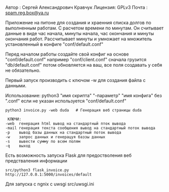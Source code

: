 Автор   : Сергей Александрович Кравчук
Лицензия: GPLv3
Почта   : spam.reg.box@ya.ru

Приложение на питоне для создания и храенния списка долгов по выполненным работам. 
С расчетом времени по минутам. Он считывает данные в виде час начала, минуты начала, час 
окончания и минуты окончания работ. Рассчитывает минуты и умножает на 
множитель установленный в конфиге "conf/default.conf"

Перед началом работы создайте свой конфиг на основе "conf/default.conf" 
например "conf/client.conf" сначала грузится "db/default.conf" потом обновляется 
на ваш, все поля создавать у себя не обязательно.

Первый запуск производить с ключом -w для создания файла с данными.

Использование:
python3 "имя скрипта" "-параметр" "имя конфига" без ".conf" если не указан 
используется "conf/default.conf"
    
    
    python3 invoice.py -web duda   # Генерация веб страницы duda

     КЛЮЧИ:
    -web  генерация html вывод на стандартный пток вывода
    -mail генерация текста сообщения вывод на стандартный поток вывода 
    -p    вывод базы данных на стандартный поток вывода 
    -w    запрос данных и генерацуя баззы данных 
    -s    вывести сумму по всем полям
    -q    выход

Есть возможность запуска Flask для предостволения веб предстваления информации

    src/python3 flask_invoice.py  
    http://127.0.0.1:5000/invoices/default

Для запуска с ngnix c uwsgi 
    src/uwsgi.ini
